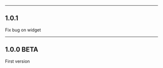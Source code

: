 -------------------------------------------------------
## 1.0.1

Fix bug on widget

-------------------------------------------------------
## 1.0.0 BETA

First version